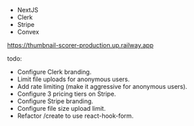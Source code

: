 
- NextJS
- Clerk
- Stripe
- Convex

https://thumbnail-scorer-production.up.railway.app

todo:
- Configure Clerk branding.
- Limit file uploads for anonymous users.
- Add rate limiting (make it aggressive for anonymous users).
- Configure 3 pricing tiers on Stripe.
- Configure Stripe branding.
- Configure file size upload limit.
- Refactor /create to use react-hook-form.

